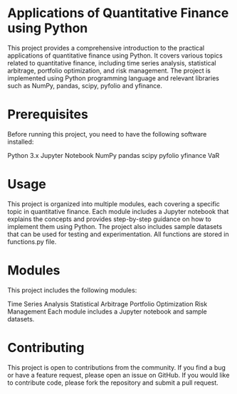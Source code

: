 # Applications of Quantitative Finance using Python
This project provides a comprehensive introduction to the practical applications of quantitative finance using Python. It covers various topics related to quantitative finance, including time series analysis, statistical arbitrage, portfolio optimization, and risk management. The project is implemented using Python programming language and relevant libraries such as NumPy, pandas, scipy, pyfolio and yfinance.

# Prerequisites
Before running this project, you need to have the following software installed:

Python 3.x
Jupyter Notebook
NumPy
pandas
scipy
pyfolio
yfinance
VaR

# Usage
This project is organized into multiple modules, each covering a specific topic in quantitative finance. Each module includes a Jupyter notebook that explains the concepts and provides step-by-step guidance on how to implement them using Python. The project also includes sample datasets that can be used for testing and experimentation. All functions are stored in functions.py file.

# Modules
This project includes the following modules:

Time Series Analysis
Statistical Arbitrage
Portfolio Optimization
Risk Management
Each module includes a Jupyter notebook and sample datasets.

# Contributing
This project is open to contributions from the community. If you find a bug or have a feature request, please open an issue on GitHub. If you would like to contribute code, please fork the repository and submit a pull request.

